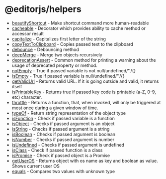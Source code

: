 # @editorjs/helpers

- [beautifyShortcut](https://github.com/editor-js/utils/blob/main/packages/helpers/src/beautifyShortcut.ts) - Make shortcut command more human-readable
- [cacheable](https://github.com/editor-js/utils/blob/main/packages/helpers/src/cacheable.ts) - Decorator which provides ability to cache method or accessor result
- [capitalize](https://github.com/editor-js/utils/blob/main/packages/helpers/src/capitalize.ts) - Capitalizes first letter of the string
- [copyTextToClipboard](https://github.com/editor-js/utils/blob/main/packages/helpers/src/copyTextToClipboard.ts) - Copies passed text to the clipboard
- [debounce](https://github.com/editor-js/utils/blob/main/packages/helpers/src/debounce.ts) - Debouncing method
- [deepMerge](https://github.com/editor-js/utils/blob/main/packages/helpers/src/deepMerge.ts) - Merge two objects recursively
- [deprecationAssert](https://github.com/editor-js/utils/blob/main/packages/helpers/src/deprecationAssert.ts) - Common method for printing a warning about the usage of deprecated property or method.
- [notEmpty](https://github.com/editor-js/utils/blob/main/packages/helpers/src/empty.ts) - True if passed variable is not null/undefined/''/{}
- [isEmpty](https://github.com/editor-js/utils/blob/main/packages/helpers/src/empty.ts) - True if passed variable is null/undefined/''/{}
- [getValidUrl](https://github.com/editor-js/utils/blob/main/packages/helpers/src/getValidUrl.ts) - Returns valid URL. If it is going outside and valid, it returns itself
- [isPrintableKey](https://github.com/editor-js/utils/blob/main/packages/helpers/src/isPrintableKey.ts) - Returns true if passed key code is printable (a-Z, 0-9, etc) character.
- [throttle](https://github.com/editor-js/utils/blob/main/packages/helpers/src/throttle.ts) - Returns a function, that, when invoked, will only be triggered at most once during a given window of time.
- [typeOf](https://github.com/editor-js/utils/blob/main/packages/helpers/src/typeOf.ts) - Return string representation of the object type
- [isFunction](https://github.com/editor-js/utils/blob/main/packages/helpers/src/typeOf.ts) - Check if passed variable is a function
- [isObject](https://github.com/editor-js/utils/blob/main/packages/helpers/src/typeOf.ts) - Checks if passed argument is an object
- [isString](https://github.com/editor-js/utils/blob/main/packages/helpers/src/typeOf.ts) - Checks if passed argument is a string
- [isBoolean](https://github.com/editor-js/utils/blob/main/packages/helpers/src/typeOf.ts) - Checks if passed argument is boolean
- [isNumber](https://github.com/editor-js/utils/blob/main/packages/helpers/src/typeOf.ts) - Checks if passed argument is number
- [isUndefined](https://github.com/editor-js/utils/blob/main/packages/helpers/src/typeOf.ts) - Checks if passed argument is undefined
- [isClass](https://github.com/editor-js/utils/blob/main/packages/helpers/src/typeOf.ts) - Check if passed function is a class
- [isPromise](https://github.com/editor-js/utils/blob/main/packages/helpers/src/typeOf.ts) - Check if passed object is a Promise
- [getUserOS](https://github.com/editor-js/utils/blob/main/packages/helpers/src/userOS.ts) - Returns object with os name as key and boolean as value. Shows current user OS
- [equals](https://github.com/editor-js/utils/blob/main/packages/helpers/src/userOS.ts) - Compares two values with unknown type